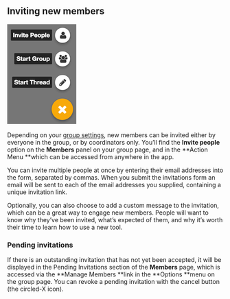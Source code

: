 ## Inviting new members

<img class="screenshot" alt="Action menu" src="action menu.png" />

Depending on your [group settings](group_settings.html), new members can be invited either by everyone in the group, or by coordinators only. You’ll find the **Invite people** option on the **Members** panel on your group page, and in the **Action Menu **which can be accessed from anywhere in the app.

You can invite multiple people at once by entering their email addresses into the form, separated by commas. When you submit the invitations form an email will be sent to each of the email addresses you supplied, containing a unique invitation link.

Optionally, you can also choose to add a custom message to the invitation, which can be a great way to engage new members. People will want to know why they’ve been invited, what’s expected of them, and why it’s worth their time to learn how to use a new tool.

### Pending invitations

If there is an outstanding invitation that has not yet been accepted, it will be displayed in the Pending Invitations section of the **Members** page, which is accessed via the **Manage Members **link in the **Options **menu on the group page. You can revoke a pending invitation with the cancel button (the circled-X icon).
